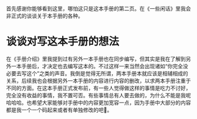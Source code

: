 首先感谢你能够看到这里，哪怕这只是这本手册的第二页。在《一些闲话》里我会非正式的谈谈关于本手册的各种。

# 谈谈对写这本手册的想法

在《手册介绍》里我提到过有另外一本手册也在同步编写，但其实是我在了解到另外一本手册后，才决定也去编写这本的。不过这样一来当然会出现诸如“你完全没必要去写这个”之类的声音。我倒是觉得无所谓，两本手册本就应该是相辅相成的关系，后续我也会根据另外一本手册的内容进行内容的删改，以求两本手册注重于不同的方面。在这本手册正式发布前，有一些人觉得做这样的事情是吃力不讨好，完全没有收益的事情，我不置可否。有些事情总有人要去做的，为什么不能是我呢哈哈哈。也希望大家能够对手册中的内容更加宽容一点，因为手册中大部分的内容都是我一个一个码起来或者有单独修改的吧🤣。